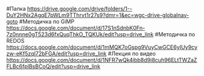 #Папка
https://drive.google.com/drive/folders/1--DuY2HNx2AgqE7pWLm9TThrvt1r27s9?dmr=1&ec=wgc-drive-globalnav-goto
#Методичка по GiMP
https://docs.google.com/document/d/17S1nSdnbK0Fn-7z0nnne0gT523d6fxQuqThkO_TQKUk/edit?usp=drive_link
#Методичка по REDOS
https://docs.google.com/document/d/1mMQK7oGspg9VuyCwGCE6yIUy9cyzw-eKf5zqI72bFGA/edit?usp=drive_link
#Лекция по видео
https://docs.google.com/document/d/1NFR7wQk4ibb8d9i8cuh96ELtTWZaZFLBc6fplBsBCoQ/edit?usp=drive_link
